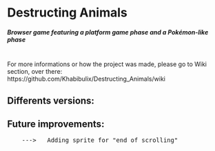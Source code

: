 # Destructing Animals
<h5>Browser game featuring a platform game phase and a Pokémon-like phase</h5><br>
For more informations or how the project was made, please go to Wiki section, over there: <br> https://github.com/Khabibulix/Destructing_Animals/wiki

<h2> Differents versions:</h2>

<h2> Future improvements:</h2>
    <pre>
    --->   Adding sprite for "end of scrolling"
